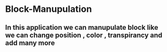 # Block-Manupulation
## In this application we can manupulate block like we can change position , color , transpirancy and add many more 
